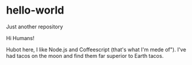 # hello-world
Just another repository

Hi Humans!

Hubot here, I like Node.js and Coffeescript (that's what I'm mede of").
I've had tacos on the moon and find them far superior to Earth tacos.
